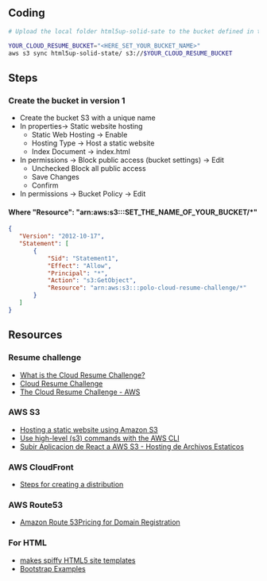 

## Coding
```bash
# Upload the local folder html5up-solid-sate to the bucket defined in the variable $YOUR_CLOUD_RESUME_BUCKET

YOUR_CLOUD_RESUME_BUCKET="<HERE_SET_YOUR_BUCKET_NAME>"
aws s3 sync html5up-solid-state/ s3://$YOUR_CLOUD_RESUME_BUCKET
```

## Steps

### Create the bucket in version 1
- Create the bucket S3 with a unique name
- In properties-> Static website hosting 
    - Static Web Hosting -> Enable
    - Hosting Type -> Host a static website
    - Index Document -> index.html
- In permissions -> Block public access (bucket settings) -> Edit
    - Unchecked Block all public access
    - Save Changes
    - Confirm
- In permissions -> Bucket Policy -> Edit
 #### Where "Resource": "arn:aws:s3:::SET_THE_NAME_OF_YOUR_BUCKET/*"
 ```json
{
    "Version": "2012-10-17",
    "Statement": [
        {
            "Sid": "Statement1",
            "Effect": "Allow",
            "Principal": "*",
            "Action": "s3:GetObject",
            "Resource": "arn:aws:s3:::polo-cloud-resume-challenge/*"
        }
    ]
}
```






## Resources

### Resume challenge 
- [What is the Cloud Resume Challenge?](https://dev.to/aws-builders/what-is-the-cloud-resume-challenge-ma5)
- [Cloud Resume Challenge](https://cloudresumechallenge.dev/)
- [The Cloud Resume Challenge - AWS](https://cloudresumechallenge.dev/docs/the-challenge/aws/)



### AWS S3
- [Hosting a static website using Amazon S3](https://docs.aws.amazon.com/AmazonS3/latest/userguide/WebsiteHosting.html)
- [Use high-level (s3) commands with the AWS CLI](https://docs.aws.amazon.com/cli/latest/userguide/cli-services-s3-commands.html)
- [Subir Aplicacion de React a AWS S3 - Hosting de Archivos Estaticos](https://www.youtube.com/watch?v=7YD5l4f6Rv0)


### AWS CloudFront
- [Steps for creating a distribution](https://docs.aws.amazon.com/AmazonCloudFront/latest/DeveloperGuide/distribution-web-creating.html)

### AWS Route53
- [Amazon Route 53Pricing for Domain Registration ](https://d32ze2gidvkk54.cloudfront.net/Amazon_Route_53_Domain_Registration_Pricing_20140731.pdf)

### For HTML 
- [makes spiffy HTML5 site templates](https://html5up.net/)
- [Bootstrap Examples](https://getbootstrap.com/docs/5.3/examples/)